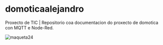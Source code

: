 # domoticaalejandro
Proxecto de TIC | Repositorio coa documentacion do proxecto de domotica con MQTT e Node-Red.

![maqueta24](https://github.com/alejandropzzz/domoticaalejandro/assets/171036163/618176ce-867a-405a-8bf1-384d0df87c3a)
